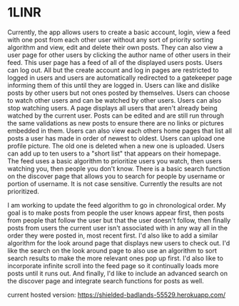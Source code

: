 # 1LINR

Currently, the app allows users to create a basic account, login, view a feed with one post from each other user without any sort of priority sorting algorithm and view, edit and delete their own posts. They can also view a user page for other users by clicking the author name of other users in their feed. This user page has a feed of all of the displayed users posts. Users can log out. All but the create account and log in pages are restricted to logged in users and users are automatically redirected to a gatekeeper page informing them of this until they are logged in. Users can like and dislike posts by other users but not ones posted by themselves. Users can choose to watch other users and can be watched by other users. Users can also stop watching users. A page displays all users that aren't already being watched by the current user. Posts can be edited and are still run through the same validations as new posts to ensure there are no links or pictures embedded in them. Users can also view each others home pages that list all posts a user has made in order of newest to oldest. Users can upload one profile picture. The old one is deleted when a new one is uploaded. Users can add up to ten users to a "short list" that appears on their homepage.  The feed uses a basic algorithm to prioritize users you watch, then users watching you, then people you don't know. There is a basic search function on the discover page that allows you to search for people by username or portion of username. It is not case sensitive. Currently the results are not prioritized.

I am working to update the feed algorithm to go in chronological order. My goal is to make posts from people the user knows appear first, then posts from people that follow the user but that the user doesn't follow, then finally posts from users the current user isn't associated with in any way all in the order they were posted in, most recent first. I'd also like to add a similar algorithm for the look around page that displays new users to check out. I'd like the search on the look around page to also use an algorithm to sort search results to make the more relevant ones pop up first. I'd also like to incorporate infinite scroll into the feed page so it continually loads more posts until it runs out. And finally, I'd like to include an advanced search on the discover page and integrate search functions for posts as well.

current hosted version:
https://shielded-badlands-55529.herokuapp.com/
